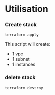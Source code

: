 # Utilisation


### Create stack

```
terraform apply
```

This script will create:
-   1 vpc
-   1 subnet
-   1 instances

### delete stack

```
terraform destroy
```
